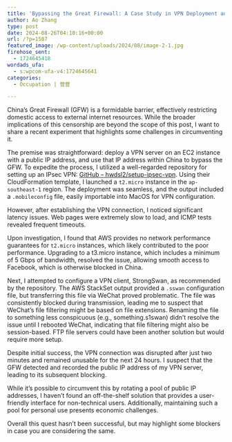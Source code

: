 ```yaml
---
title: 'Bypassing the Great Firewall: A Case Study in VPN Deployment and Limitations'
author: Ao Zhang
type: post
date: 2024-08-26T04:10:16+00:00
url: /?p=1587
featured_image: /wp-content/uploads/2024/08/image-2-1.jpg
firehose_sent:
  - 1724645418
wordads_ufa:
  - s:wpcom-ufa-v4:1724645641
categories:
  - Occupation | 营营

---
```

China&#8217;s Great Firewall (GFW) is a formidable barrier, effectively restricting domestic access to external internet resources. While the broader implications of this censorship are beyond the scope of this post, I want to share a recent experiment that highlights some challenges in circumventing it.

The premise was straightforward: deploy a VPN server on an EC2 instance with a public IP address, and use that IP address within China to bypass the GFW. To expedite the process, I utilized a well-regarded repository for setting up an IPsec VPN: [GitHub &#8211; hwdsl2/setup-ipsec-vpn][1]. Using their CloudFormation template, I launched a `t2.micro` instance in the `ap-southeast-1` region. The deployment was seamless, and the output included a `.mobileconfig` file, easily importable into MacOS for VPN configuration.

However, after establishing the VPN connection, I noticed significant latency issues. Web pages were extremely slow to load, and ICMP tests revealed frequent timeouts.

Upon investigation, I found that AWS provides no network performance guarantees for `t2.micro` instances, which likely contributed to the poor performance. Upgrading to a t3.micro instance, which includes a minimum of 5 Gbps of bandwidth, resolved the issue, allowing smooth access to Facebook, which is otherwise blocked in China.

Next, I attempted to configure a VPN client, StrongSwan, as recommended by the repository. The AWS StackSet output provided a `.sswan` configuration file, but transferring this file via WeChat proved problematic. The file was consistently blocked during transmission, leading me to suspect that WeChat&#8217;s file filtering might be based on file extensions. Renaming the file to something less conspicuous (e.g., something.s1swan) didn&#8217;t resolve the issue until I rebooted WeChat, indicating that file filtering might also be session-based. FTP file servers could have been another solution but would require more setup.

Despite initial success, the VPN connection was disrupted after just two minutes and remained unusable for the next 24 hours. I suspect that the GFW detected and recorded the public IP address of my VPN server, leading to its subsequent blocking.

While it&#8217;s possible to circumvent this by rotating a pool of public IP addresses, I haven&#8217;t found an off-the-shelf solution that provides a user-friendly interface for non-technical users. Additionally, maintaining such a pool for personal use presents economic challenges.

Overall this quest hasn&#8217;t been successful, but may highlight some blockers in case you are considering the same.

 [1]: https://github.com/hwdsl2/setup-ipsec-vpn/tree/master